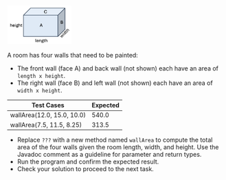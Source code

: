 <img src="../../common/images/room.png" alt=prism width=150>

A room has four walls that need to be painted:
- The front wall (face A) and back wall (not shown) each have an area of `length x height`.
- The right wall (face B) and left wall (not shown) each have an area of `width x height`.

| Test Cases                | Expected | 
|---------------------------|----------| 
| wallArea(12.0, 15.0, 10.0)  | 540.0    | 
| wallArea(7.5, 11.5, 8.25) | 313.5    |

- Replace `???` with a new method named `wallArea` to compute the total area of the four walls given the room length, width, and height.
  Use the Javadoc comment as a guideline for parameter and return types.
- Run the program and confirm the expected result.
- Check your solution to proceed to the next task.
